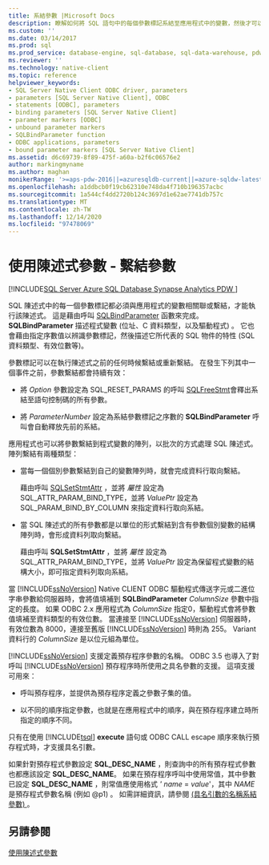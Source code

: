 ```yaml
---
title: 系結參數 |Microsoft Docs
description: 瞭解如何將 SQL 語句中的每個參數標記系結至應用程式中的變數，然後才可以執行語句。
ms.custom: ''
ms.date: 03/14/2017
ms.prod: sql
ms.prod_service: database-engine, sql-database, sql-data-warehouse, pdw
ms.reviewer: ''
ms.technology: native-client
ms.topic: reference
helpviewer_keywords:
- SQL Server Native Client ODBC driver, parameters
- parameters [SQL Server Native Client], ODBC
- statements [ODBC], parameters
- binding parameters [SQL Server Native Client]
- parameter markers [ODBC]
- unbound parameter markers
- SQLBindParameter function
- ODBC applications, parameters
- bound parameter markers [SQL Server Native Client]
ms.assetid: d6c69739-8f89-475f-a60a-b2f6c06576e2
author: markingmyname
ms.author: maghan
monikerRange: '>=aps-pdw-2016||=azuresqldb-current||=azure-sqldw-latest||>=sql-server-2016||>=sql-server-linux-2017||=azuresqldb-mi-current'
ms.openlocfilehash: a1ddbcb0f19cb62310e748da4f710b196357acbc
ms.sourcegitcommit: 1a544cf4dd2720b124c3697d1e62ae7741db757c
ms.translationtype: MT
ms.contentlocale: zh-TW
ms.lasthandoff: 12/14/2020
ms.locfileid: "97478069"
---
```

# <a name="using-statement-parameters---binding-parameters"></a>使用陳述式參數 - 繫結參數
[!INCLUDE[SQL Server Azure SQL Database Synapse Analytics PDW ](../../includes/applies-to-version/sql-asdb-asdbmi-asa-pdw.md)]

  SQL 陳述式中的每一個參數標記都必須與應用程式的變數相關聯或繫結，才能執行該陳述式。 這是藉由呼叫 [SQLBindParameter](../../relational-databases/native-client-odbc-api/sqlbindparameter.md) 函數來完成。 **SQLBindParameter** 描述程式變數 (位址、C 資料類型，以及驅動程式) 。 它也會藉由指定序數值以辨識參數標記，然後描述它所代表的 SQL 物件的特性 (SQL 資料類型、有效位數等)。  
  
 參數標記可以在執行陳述式之前的任何時候繫結或重新繫結。 在發生下列其中一個事件之前，參數繫結都會持續有效：  
  
-   將 *Option* 參數設定為 SQL_RESET_PARAMS 的呼叫 [SQLFreeStmt](../../relational-databases/native-client-odbc-api/sqlfreestmt.md)會釋出系結至語句控制碼的所有參數。  
  
-   將 *ParameterNumber* 設定為系結參數標記之序數的 **SQLBindParameter** 呼叫會自動釋放先前的系結。  
  
 應用程式也可以將參數繫結到程式變數的陣列，以批次的方式處理 SQL 陳述式。 陣列繫結有兩種類型：  
  
-   當每一個個別參數繫結到自己的變數陣列時，就會完成資料行取向繫結。  
  
     藉由呼叫 [SQLSetStmtAttr](../../relational-databases/native-client-odbc-api/sqlsetstmtattr.md) ，並將 *屬性* 設定為 SQL_ATTR_PARAM_BIND_TYPE，並將 *ValuePtr* 設定為 SQL_PARAM_BIND_BY_COLUMN 來指定資料行取向系結。  
  
-   當 SQL 陳述式的所有參數都是以單位的形式繫結到含有參數個別變數的結構陣列時，會形成資料列取向繫結。  
  
     藉由呼叫 **SQLSetStmtAttr** ，並將 *屬性* 設定為 SQL_ATTR_PARAM_BIND_TYPE，並將 *ValuePtr* 設定為保留程式變數的結構大小，即可指定資料列取向系結。  
  
 當 [!INCLUDE[ssNoVersion](../../includes/ssnoversion-md.md)] Native CLIENT ODBC 驅動程式傳送字元或二進位字串參數給伺服器時，會將值填補到 **SQLBindParameter** *ColumnSize* 參數中指定的長度。 如果 ODBC 2.x 應用程式為 *ColumnSize* 指定0，驅動程式會將參數值填補至資料類型的有效位數。 當連接至 [!INCLUDE[ssNoVersion](../../includes/ssnoversion-md.md)] 伺服器時，有效位數為 8000，連接至舊版 [!INCLUDE[ssNoVersion](../../includes/ssnoversion-md.md)] 時則為 255。 Variant 資料行的 *ColumnSize* 是以位元組為單位。  
  
 [!INCLUDE[ssNoVersion](../../includes/ssnoversion-md.md)] 支援定義預存程序參數的名稱。 ODBC 3.5 也導入了對呼叫 [!INCLUDE[ssNoVersion](../../includes/ssnoversion-md.md)] 預存程序時所使用之具名參數的支援。 這項支援可用來：  
  
-   呼叫預存程序，並提供為預存程序定義之參數子集的值。  
  
-   以不同的順序指定參數，也就是在應用程式中的順序，與在預存程序建立時所指定的順序不同。  
  
 只有在使用 [!INCLUDE[tsql](../../includes/tsql-md.md)] **execute** 語句或 ODBC CALL escape 順序來執行預存程式時，才支援具名引數。  
  
 如果針對預存程式參數設定 **SQL_DESC_NAME** ，則查詢中的所有預存程式參數也都應該設定 **SQL_DESC_NAME**。  如果在預存程序呼叫中使用常值，其中參數已設定 **SQL_DESC_NAME** ，則常值應使用格式 *' name* = *value*'，其中 *NAME* 是預存程式參數名稱 (例如 @p1) 。 如需詳細資訊，請參閱 [ (具名引數的名稱系結參數) ](../../odbc/reference/develop-app/binding-parameters-by-name-named-parameters.md)。  
  
## <a name="see-also"></a>另請參閱  
 [使用陳述式參數](../../relational-databases/native-client-odbc-queries/using-statement-parameters.md)  
  
